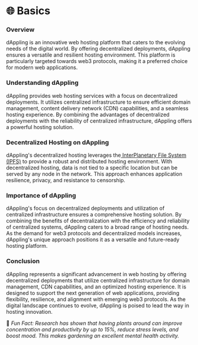 # 🌐 Basics

### Overview&#x20;

dAppling is an innovative web hosting platform that caters to the evolving needs of the digital world. By offering decentralized deployments, dAppling ensures a versatile and resilient hosting environment. This platform is particularly targeted towards web3 protocols, making it a preferred choice for modern web applications.

### Understanding dAppling&#x20;

dAppling provides web hosting services with a focus on decentralized deployments. It utilizes centralized infrastructure to ensure efficient domain management, content delivery network (CDN) capabilities, and a seamless hosting experience. By combining the advantages of decentralized deployments with the reliability of centralized infrastructure, dAppling offers a powerful hosting solution.

### Decentralized Hosting on dAppling&#x20;

dAppling's decentralized hosting leverages the[ InterPlanetary File System (IPFS)](../key-concepts/ipfs.md) to provide a robust and distributed hosting environment. With decentralized hosting, data is not tied to a specific location but can be served by any node in the network. This approach enhances application resilience, privacy, and resistance to censorship.

### Importance of dAppling&#x20;

dAppling's focus on decentralized deployments and utilization of centralized infrastructure ensures a comprehensive hosting solution. By combining the benefits of decentralization with the efficiency and reliability of centralized systems, dAppling caters to a broad range of hosting needs. As the demand for web3 protocols and decentralized models increases, dAppling's unique approach positions it as a versatile and future-ready hosting platform.

### Conclusion&#x20;

dAppling represents a significant advancement in web hosting by offering decentralized deployments that utilize centralized infrastructure for domain management, CDN capabilities, and an optimized hosting experience. It is designed to support the next generation of web applications, providing flexibility, resilience, and alignment with emerging web3 protocols. As the digital landscape continues to evolve, dAppling is poised to lead the way in hosting innovation.



:cactus: _Fun Fact: Research has shown that having plants around can improve concentration and productivity by up to 15%, reduce stress levels, and boost mood. This makes gardening an excellent mental health activity._
